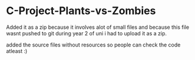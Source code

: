 # C-Project-Plants-vs-Zombies
Added it as a zip because it involves alot of small files and because this file wasnt pushed to git during year 2 of uni i had to upload it as a zip.

added the source files without resources so people can check the code atleast :)
